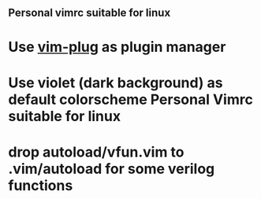 ## Personal vimrc suitable for linux

# Use [vim-plug](https://github.com/junegunn/vim-plug) as plugin manager

# Use violet (dark background) as default colorscheme Personal Vimrc suitable for linux

# drop autoload/vfun.vim to .vim/autoload for some verilog functions

